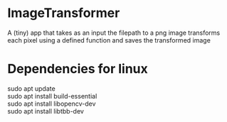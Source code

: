# ImageTransformer
 A (tiny) app that takes as an input the filepath to a png image transforms each pixel using a defined function and saves the transformed image 

# Dependencies for linux
sudo apt update  
sudo apt install build-essential  
sudo apt install libopencv-dev  
sudo apt install libtbb-dev  
